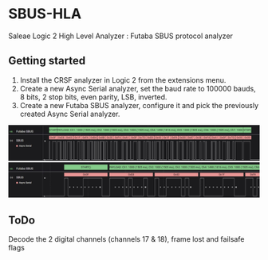 # SBUS-HLA
  
Saleae Logic 2 High Level Analyzer : Futaba SBUS protocol analyzer
  
## Getting started
1. Install the CRSF analyzer in Logic 2 from the extensions menu.
2. Create a new Async Serial analyzer, set the baud rate to 100000 bauds, 8 bits, 2 stop bits, even parity, LSB, inverted.
3. Create a new Futaba SBUS analyzer, configure it and pick the previously created Async Serial analyzer.
  
![](images/complete_frame.jpg)
![](images/detailed_frame.jpg)
  
## ToDo
  
Decode the 2 digital channels (channels 17 & 18), frame lost and failsafe flags  